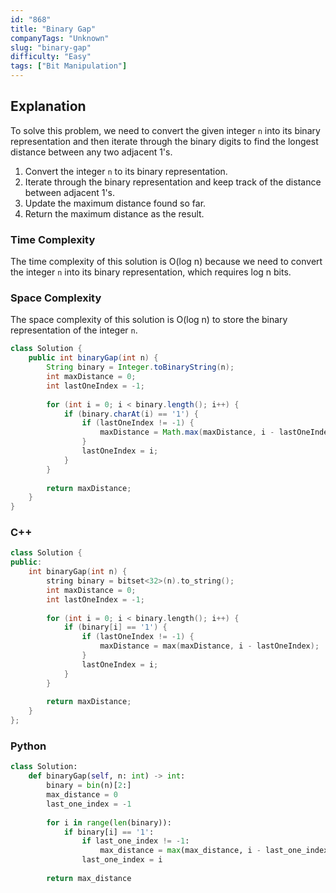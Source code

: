```yaml
---
id: "868"
title: "Binary Gap"
companyTags: "Unknown"
slug: "binary-gap"
difficulty: "Easy"
tags: ["Bit Manipulation"]
---
```


## Explanation
To solve this problem, we need to convert the given integer `n` into its binary representation and then iterate through the binary digits to find the longest distance between any two adjacent 1's.

1. Convert the integer `n` to its binary representation.
2. Iterate through the binary representation and keep track of the distance between adjacent 1's.
3. Update the maximum distance found so far.
4. Return the maximum distance as the result.

### Time Complexity
The time complexity of this solution is O(log n) because we need to convert the integer `n` into its binary representation, which requires log n bits.

### Space Complexity
The space complexity of this solution is O(log n) to store the binary representation of the integer `n`.
```java
class Solution {
    public int binaryGap(int n) {
        String binary = Integer.toBinaryString(n);
        int maxDistance = 0;
        int lastOneIndex = -1;
        
        for (int i = 0; i < binary.length(); i++) {
            if (binary.charAt(i) == '1') {
                if (lastOneIndex != -1) {
                    maxDistance = Math.max(maxDistance, i - lastOneIndex);
                }
                lastOneIndex = i;
            }
        }
        
        return maxDistance;
    }
}
```

### C++
```cpp
class Solution {
public:
    int binaryGap(int n) {
        string binary = bitset<32>(n).to_string();
        int maxDistance = 0;
        int lastOneIndex = -1;
        
        for (int i = 0; i < binary.length(); i++) {
            if (binary[i] == '1') {
                if (lastOneIndex != -1) {
                    maxDistance = max(maxDistance, i - lastOneIndex);
                }
                lastOneIndex = i;
            }
        }
        
        return maxDistance;
    }
};
```

### Python
```python
class Solution:
    def binaryGap(self, n: int) -> int:
        binary = bin(n)[2:]
        max_distance = 0
        last_one_index = -1
        
        for i in range(len(binary)):
            if binary[i] == '1':
                if last_one_index != -1:
                    max_distance = max(max_distance, i - last_one_index)
                last_one_index = i
        
        return max_distance
```